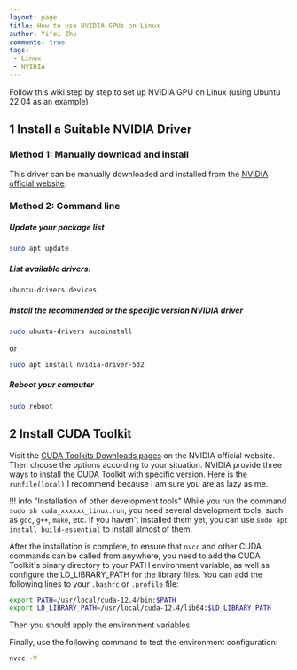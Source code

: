 ```yaml
---
layout: page
title: How to use NVIDIA GPUs on Linux
author: Yifei Zhu
comments: true
tags:
 - Linux
 - NVIDIA
---
```

Follow this wiki step by step to set up NVIDIA GPU on Linux (using Ubuntu 22.04 as an example)

## 1 Install a Suitable NVIDIA Driver
### Method 1: Manually download and install
This driver can be manually downloaded and installed from the [NVIDIA official website](https://www.nvidia.cn/geforce/drivers/).

### Method 2: Command line
##### Update your package list

```Bash
sudo apt update
```
##### List available drivers:

```Bash
ubuntu-drivers devices
```

##### Install the recommended or the specific version NVIDIA driver

```Bash
sudo ubuntu-drivers autoinstall
```
or

```Bash
sudo apt install nvidia-driver-532
```
##### Reboot your computer

```Bash
sudo reboot
```

## 2 Install CUDA Toolkit

Visit the [CUDA Toolkits Downloads pages](https://developer.nvidia.com/cuda-downloads) on the NVIDIA official website.
Then choose the options according to your situation.
NVIDIA provide three ways to install the CUDA Toolkit with specific version.
Here is the `runfile(local)` I recommend because I am sure you are as lazy as me.

!!! info "Installation of other development tools"
      While you run the command `sudo sh cuda_xxxxxx_linux.run`, you need several development tools, such as `gcc`, `g++`, `make`, etc.
      If you haven't installed them yet, you can use `sudo apt install build-essential` to install almost of them.


After the installation is complete, to ensure that `nvcc` and other CUDA commands can be called from anywhere, you need to add the CUDA Toolkit's binary directory to your PATH environment variable, as well as configure the LD_LIBRARY_PATH for the library files.
You can add the following lines to your `.bashrc` or `.profile` file:

```Bash
export PATH=/usr/local/cuda-12.4/bin:$PATH
export LD_LIBRARY_PATH=/usr/local/cuda-12.4/lib64:$LD_LIBRARY_PATH
```
Then you should apply the environment variables

Finally, use the following command to test the environment configuration:

```Bash
nvcc -V
```

